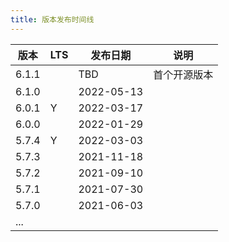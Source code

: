 ```yaml
---
title: 版本发布时间线
---
```


| 版本  | LTS | 发布日期   | 说明         |
| ----- | --- | ---------- | ------------ |
| 6.1.1 |     | TBD        | 首个开源版本 |
| 6.1.0 |     | 2022-05-13 |              |
| 6.0.1 | Y   | 2022-03-17 |              |
| 6.0.0 |     | 2022-01-29 |              |
| 5.7.4 | Y   | 2022-03-03 |              |
| 5.7.3 |     | 2021-11-18 |              |
| 5.7.2 |     | 2021-09-10 |              |
| 5.7.1 |     | 2021-07-30 |              |
| 5.7.0 |     | 2021-06-03 |              |
| ...   |     |            |              |
